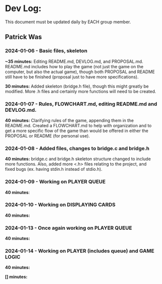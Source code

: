 # Dev Log:

This document must be updated daily by EACH group member.

## Patrick Was

### 2024-01-06 - Basic files, skeleton

**~35 minutes:** Editing README.md, DEVLOG.md, and PROPOSAL.md. README.md includes how to play the game (not just the game on the computer, but also the actual game), though both PROPOSAL and README still have to be finished (proposal just to have more specifications). 

**30 minutes:** Added skeleton (bridge.h file), though this might greatly be modified. More .h files and certainly more functions will need to be created. 

### 2024-01-07 - Rules, FLOWCHART.md, editing README.md and DEVLOG.md.

**40 minutes:** Clarifying rules of the game, appending them in the README.md. Created a FLOWCHART.md to help with organization and to get a more specific flow of the game than would be offered in either the PROPOSAL or README (for personal use). 

### 2024-01-08 - Added files, changes to bridge.c and bridge.h

**40 minutes:** bridge.c and bridge.h skeleton structure changed to include more functions. Also, added more <.h> files relating to the project, and fixed bugs (ex. having stdin.h instead of stdio.h). 

### 2024-01-09 - Working on PLAYER QUEUE 

**40 minutes**: 

### 2024-01-10 - Working on DISPLAYING CARDS

**40 minutes:**

### 2024-01-13 - Once again working on PLAYER QUEUE

**40 minutes:**

### 2024-01-14 - Working on PLAYER (includes queue) and GAME LOGIC

**40 minutes:**

**[] minutes:**
